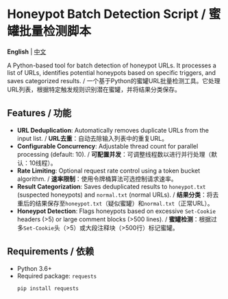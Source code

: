 # Honeypot Batch Detection Script / 蜜罐批量检测脚本

**English** | [中文](#中文)

A Python-based tool for batch detection of honeypot URLs. It processes a list of URLs, identifies potential honeypots based on specific triggers, and saves categorized results. / 一个基于Python的蜜罐URL批量检测工具。它处理URL列表，根据特定触发规则识别潜在蜜罐，并将结果分类保存。

## Features / 功能
- **URL Deduplication**: Automatically removes duplicate URLs from the input list. / **URL去重**：自动去除输入列表中的重复URL。
- **Configurable Concurrency**: Adjustable thread count for parallel processing (default: 10). / **可配置并发**：可调整线程数以进行并行处理（默认：10线程）。
- **Rate Limiting**: Optional request rate control using a token bucket algorithm. / **速率限制**：使用令牌桶算法可选控制请求速率。
- **Result Categorization**: Saves deduplicated results to `honeypot.txt` (suspected honeypots) and `normal.txt` (normal URLs). / **结果分类**：将去重后的结果保存至`honeypot.txt`（疑似蜜罐）和`normal.txt`（正常URL）。
- **Honeypot Detection**: Flags honeypots based on excessive `Set-Cookie` headers (>5) or large comment blocks (>500 lines). / **蜜罐检测**：根据过多`Set-Cookie`头（>5）或大段注释块（>500行）标记蜜罐。

## Requirements / 依赖
- Python 3.6+
- Required package: `requests`
  ```bash
  pip install requests
